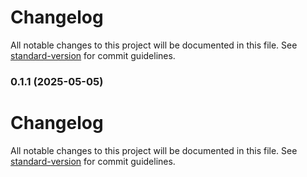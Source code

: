 # Changelog

All notable changes to this project will be documented in this file. See [standard-version](https://github.com/conventional-changelog/standard-version) for commit guidelines.

### 0.1.1 (2025-05-05)

# Changelog

All notable changes to this project will be documented in this file. See [standard-version](https://github.com/conventional-changelog/standard-version) for commit guidelines.
